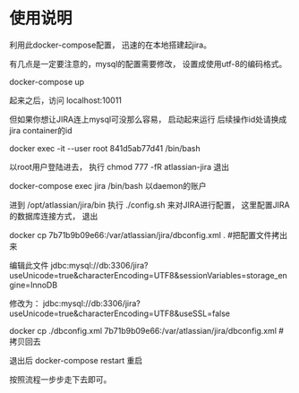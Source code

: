 # 使用说明
利用此docker-compose配置， 迅速的在本地搭建起jira。

有几点是一定要注意的，mysql的配置需要修改， 设置成使用utf-8的编码格式。

docker-compose up

起来之后，访问 localhost:10011

但如果你想让JIRA连上mysql可没那么容易， 启动起来运行    后续操作id处请换成jira container的id

docker exec -it --user root 841d5ab77d41 /bin/bash   

以root用户登陆进去， 执行 chmod 777 -fR atlassian-jira 退出

docker-compose exec jira /bin/bash 以daemon的账户

进到 /opt/atlassian/jira/bin 执行 ./config.sh 来对JIRA进行配置， 这里配置JIRA的数据库连接方式， 退出

docker cp 7b71b9b09e66:/var/atlassian/jira/dbconfig.xml . #把配置文件拷出来

编辑此文件
jdbc:mysql://db:3306/jira?useUnicode=true&amp;characterEncoding=UTF8&amp;sessionVariables=storage_engine=InnoDB

修改为： jdbc:mysql://db:3306/jira?useUnicode=true&amp;characterEncoding=UTF8&amp;useSSL=false

docker cp ./dbconfig.xml 7b71b9b09e66:/var/atlassian/jira/dbconfig.xml #拷贝回去

退出后  docker-compose restart 重启

按照流程一步步走下去即可。





